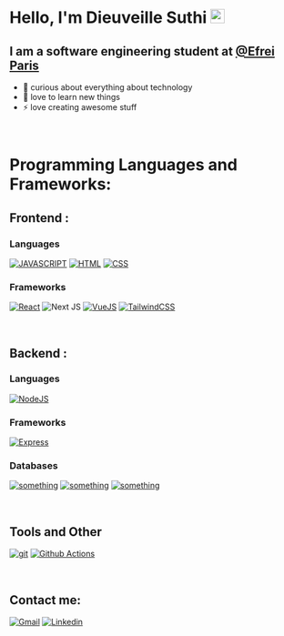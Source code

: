 # Hello, I'm Dieuveille Suthi <img src="https://media.giphy.com/media/hvRJCLFzcasrR4ia7z/giphy.gif" width="25px"></a>

## I am a software engineering student at [@Efrei Paris](https://efrei.fr/) 

- 🤔 curious about everything about technology
- 📖 love to learn new things 
- ⚡ love creating awesome stuff


<br /> 

# Programming Languages and Frameworks:

## Frontend :
### Languages
[![JAVASCRIPT](https://img.shields.io/badge/javascript%20-%23323330.svg?&style=for-the-badge&logo=javascript&logoColor=blue)]()
[![HTML](https://img.shields.io/badge/html5%20-%23E34F26.svg?&style=for-the-badge&logo=html5&logoColor=brightgreen)]()
[![CSS](https://img.shields.io/badge/css3%20-%231572B6.svg?&style=for-the-badge&logo=css3&logoColor=white)]()



### Frameworks
[![React](https://img.shields.io/badge/react%20-%2320232a.svg?&style=for-the-badge&logo=react&logoColor=%2361DAFB)]()
![Next JS](https://img.shields.io/badge/Next-black?style=for-the-badge&logo=next.js&logoColor=white)
[![VueJS](https://img.shields.io/badge/vuejs%20-%2335495e.svg?&style=for-the-badge&logo=vue.js&logoColor=%234FC08D)]()
[![TailwindCSS](https://img.shields.io/badge/tailwindcss%20-%2338B2AC.svg?&style=for-the-badge&logo=tailwind-css&logoColor=white)]()


<br /> 

## Backend :
 
### Languages
[![NodeJS](https://img.shields.io/badge/node.js%20-%2343853D.svg?&style=for-the-badge&logo=node.js&logoColor=white)]()



### Frameworks
[![Express](https://img.shields.io/badge/express-%234ea94b.svg?logo=express&style=for-the-badge)]()

### Databases
[![something](https://img.shields.io/badge/MongoDB-%234ea94b.svg?&style=for-the-badge&logo=mongodb&logoColor=white)]()
[![something](https://img.shields.io/badge/postgres-%23316192.svg?&style=for-the-badge&logo=postgresql&logoColor=white)]()
[![something](https://img.shields.io/badge/mysql-%2300f.svg?&style=for-the-badge&logo=mysql&logoColor=white)]() 


<br /> 

## Tools and Other

[![git](https://img.shields.io/badge/git%20-%23F05033.svg?&style=for-the-badge&logo=git&logoColor=white)]()
[![Github Actions](https://img.shields.io/badge/github%20actions%20-%232671E5.svg?&style=for-the-badge&logo=github%20actions&logoColor=white)]()

<br />

## Contact me:
[![Gmail](https://img.shields.io/badge/gmail-D14836?&style=for-the-badge&logo=gmail&logoColor=white)](mailto:mdieuveillesuthi@gmail.com)
[![Linkedin](https://img.shields.io/badge/linkedin-%230077B5.svg?&style=for-the-badge&logo=linkedin&logoColor=white)](https://www.linkedin.com/in/dieuveille-suthi-mpounkouo/)
